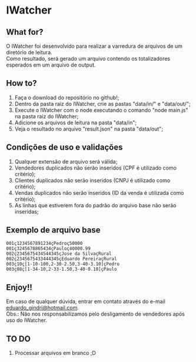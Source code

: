 # IWatcher
## What for?
O IWatcher foi desenvolvido para realizar a varredura de arquivos de um diretório de leitura.  
Como resultado, será gerado um arquivo contendo os totalizadores esperados em um arquivo de output.

## How to?
1. Faça o download do repositório no github!;
2. Dentro da pasta raiz do IWatcher, crie as pastas "data/in/" e "data/out/";
3. Execute o IWatcher com o node executando o comando "node main.js" na pasta raiz do IWatcher;
4. Adicione os arquivos de leitura na pasta "data/in";
5. Veja o resultado no arquivo "result.json" na pasta "data/out";

## Condições de uso e validações
1. Qualquer extensão de arquivo será válida;
2. Vendedores duplicados não serão inseridos (CPF é utilizado como critério);
3. Clientes duplicados não serão inseridos (CNPJ é utilizado como critério);
4. Vendas duplicados não serão inseridos (ID da venda é utilizada como critério);
5. As linhas que estiverem fora do padrão do arquivo base não serão inseridas;

## Exemplo de arquivo base
```
001ç1234567891234çPedroç50000  
001ç3245678865434çPauloç40000.99  
002ç2345675434544345çJose da SilvaçRural  
002ç2345675433444345çEduardo PereiraçRural  
003ç10ç[1-10-100,2-30-2.50,3-40-3.10]çPedro  
003ç08ç[1-34-10,2-33-1.50,3-40-0.10]çPaulo  
```

## Enjoy!!
Em caso de qualquer dúvida, entrar em contato através do e-mail eduardo_gindri@hotmail.com.  
Obs.: Não nos responsabilizamos pelo desligamento de vendedores após uso do IWatcher.

## TO DO
1. Processar arquivos em branco ;D